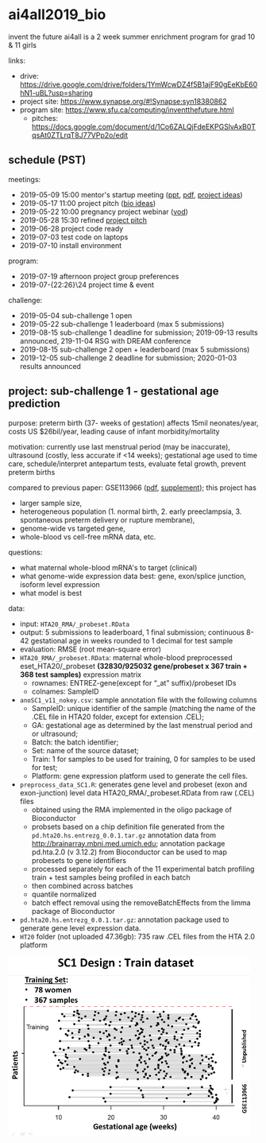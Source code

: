 # ai4all2019_bio

invent the future ai4all is a 2 week summer enrichment program for grad 10 & 11 girls

links:
- drive: https://drive.google.com/drive/folders/1YmWcwDZ4f5B1ajF90gEeKbE60hN1-uBL?usp=sharing
- project site: https://www.synapse.org/#!Synapse:syn18380862
- program site: https://www.sfu.ca/computing/inventthefuture.html
  - pitches: https://docs.google.com/document/d/1Co6ZALQjFdeEKPGSlvAxB0TqsAt0ZTLrqT8J77VPp2o/edit


## schedule (PST)

meetings:
- 2019-05-09 15:00 mentor's startup meeting ([ppt](ITF2019-MentorWelcome.pptx), 
[pdf](ITF2019-MentorWelcome.pdf), [project ideas](https://sfu-db.github.io/bigdata-cmpt733/final-project-sp19.html))
- 2019-05-17 11:00 project pitch ([bio ideas](https://docs.google.com/document/d/1v7Q5Cw732rBZHirZqWpQawUZO749UbMYdlv1ElbI2ZI/edit?usp=sharing))
- 2019-05-22 10:00 pregnancy project webinar ([vod](https://drive.google.com/file/d/1O1ESxtGLoKHPRJI9HIY5SSNNUBKrlUx-/view?usp=sharing))
- 2019-05-28 15:30 refined [project pitch](https://docs.google.com/document/d/1Co6ZALQjFdeEKPGSlvAxB0TqsAt0ZTLrqT8J77VPp2o/edit)
- 2019-06-28 project code ready
- 2019-07-03 test code on laptops
- 2019-07-10 install environment

program:
- 2019-07-19 afternoon project group preferences
- 2019-07-{22:26}\24 project time & event

challenge:
- 2019-05-04 sub-challenge 1 open
- 2019-05-22 sub-challenge 1 leaderboard (max 5 submissions)
- 2019-08-15 sub-challenge 1 deadline for submission; 2019-09-13 results announced, 219-11-04 RSG with DREAM conference
- 2019-08-15 sub-challenge 2 open + leaderboard (max 5 submissions)
- 2019-12-05 sub-challenge 2 deadline for submission; 2020-01-03 results announced


## project: sub-challenge 1 - gestational age prediction

purpose: preterm birth (37- weeks of gestation) affects 15mil neonates/year, costs US $26bil/year, leading cause of infant morbidity/mortality

motivation: currently use last menstrual period (may be inaccurate), ultrasound (costly, less accurate if <14 weeks); gestational age used to time care, schedule/interpret antepartum tests, evaluate fetal growth, prevent preterm births

compared to previous paper: GSE113966 ([pdf](GSE113966.pdf), [supplement](GSE113966_supp.pdf)); this project has
- larger sample size, 
- heterogeneous population (1. normal birth, 2. early preeclampsia, 3. spontaneous preterm delivery or rupture membrane), 
- genome-wide vs targeted gene, 
- whole-blood vs cell-free mRNA data, etc.

questions:
- what maternal whole-blood mRNA's to target (clinical)
- what genome-wide expression data best: gene, exon/splice junction, isoform level expression
- what model is best

data:
- input: ```HTA20_RMA/_probeset.RData```
- output: 5 submissions to leaderboard, 1 final submission; continuous 8-42 gestational age in weeks rounded to 1 decimal for test sample
- evaluation: RMSE (root mean-square error)
- ```HTA20_RMA/_probeset.RData```: maternal whole-blood preprocessed eset_HTA20/_probeset **(32830/925032 gene/probeset x 367 train + 368 test samples)** expression matrix
  - rownames: ENTREZ-gene(except for “_at” suffix)/probeset IDs
  - colnames: SampleID
- ```anoSC1_v11_nokey.csv```: sample annotation file with the following columns
  - SampleID: unique identifier of the sample (matching the name of the .CEL file in HTA20 folder, except for extension .CEL);
  - GA: gestational age as determined by the last menstrual period and or ultrasound; 
  - Batch: the batch identifier; 
  - Set: name of the source dataset; 
  - Train: 1 for samples to be used for training, 0 for samples to be used for test; 
  - Platform: gene expression platform used to generate the cell files.
- ```preprocess_data_SC1.R```: generates gene level and probeset (exon and exon-junction) level data HTA20_RMA/_probeset.RData from raw (.CEL) files
  - obtained using the RMA implemented in the oligo package of Bioconductor
  - probsets based on a chip definition file generated from the ```pd.hta20.hs.entrezg_0.0.1.tar.gz``` annotation data from http://brainarray.mbni.med.umich.edu; annotation package pd.hta.2.0 (v 3.12.2) from Bioconductor can be used to map probesets to gene identifiers
  - processed separately for each of the 11 experimental batch profiling train + test samples being profiled in each batch
  - then combined across batches 
  - quantile normalized
  - batch effect removal using the removeBatchEffects from the limma package of Bioconductor
- ```pd.hta20.hs.entrezg_0.0.1.tar.gz```: annotation package used to generate gene level expression data.
- ```HT20``` folder (not uploaded 47.36gb): 735 raw .CEL files from the HTA 2.0 platform

![train data for sub-challenge 1](sc1_train.PNG)
